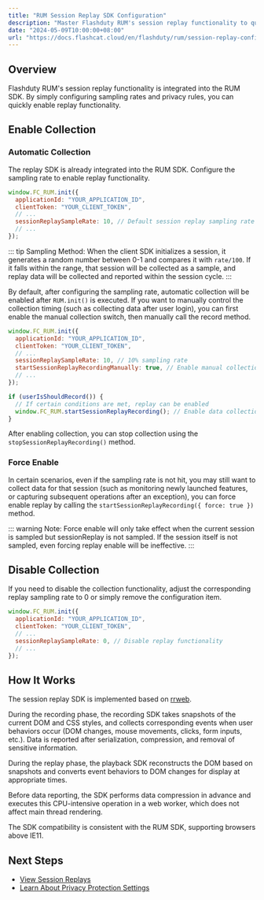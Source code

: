 ```yaml
---
title: "RUM Session Replay SDK Configuration"
description: "Master Flashduty RUM's session replay functionality to quickly identify issues and optimize user experience by reproducing user operation paths."
date: "2024-05-09T10:00:00+08:00"
url: "https://docs.flashcat.cloud/en/flashduty/rum/session-replay-config"
---
```


## Overview

Flashduty RUM's session replay functionality is integrated into the RUM SDK. By simply configuring sampling rates and privacy rules, you can quickly enable replay functionality.

## Enable Collection

### Automatic Collection

The replay SDK is already integrated into the RUM SDK. Configure the sampling rate to enable replay functionality.

```js
window.FC_RUM.init({
  applicationId: "YOUR_APPLICATION_ID",
  clientToken: "YOUR_CLIENT_TOKEN",
  // ...
  sessionReplaySampleRate: 10, // Default session replay sampling rate 10%
  // ...
});
```

::: tip
Sampling Method: When the client SDK initializes a session, it generates a random number between 0-1 and compares it with `rate/100`. If it falls within the range, that session will be collected as a sample, and replay data will be collected and reported within the session cycle.
:::

By default, after configuring the sampling rate, automatic collection will be enabled after `RUM.init()` is executed. If you want to manually control the collection timing (such as collecting data after user login), you can first enable the manual collection switch, then manually call the record method.

```js
window.FC_RUM.init({
  applicationId: "YOUR_APPLICATION_ID",
  clientToken: "YOUR_CLIENT_TOKEN",
  // ...
  sessionReplaySampleRate: 10, // 10% sampling rate
  startSessionReplayRecordingManually: true, // Enable manual collection switch
  // ...
});

if (userIsShouldRecord()) {
  // If certain conditions are met, replay can be enabled
  window.FC_RUM.startSessionReplayRecording(); // Enable data collection when called
}
```

After enabling collection, you can stop collection using the `stopSessionReplayRecording()` method.

### Force Enable

In certain scenarios, even if the sampling rate is not hit, you may still want to collect data for that session (such as monitoring newly launched features, or capturing subsequent operations after an exception), you can force enable replay by calling the `startSessionReplayRecording({ force: true })` method.

::: warning
Note: Force enable will only take effect when the current session is sampled but sessionReplay is not sampled. If the session itself is not sampled, even forcing replay enable will be ineffective.
:::

## Disable Collection

If you need to disable the collection functionality, adjust the corresponding replay sampling rate to 0 or simply remove the configuration item.

```js
window.FC_RUM.init({
  applicationId: "YOUR_APPLICATION_ID",
  clientToken: "YOUR_CLIENT_TOKEN",
  // ...
  sessionReplaySampleRate: 0, // Disable replay functionality
  // ...
});
```

## How It Works

The session replay SDK is implemented based on [rrweb](https://www.rrweb.io/).

During the recording phase, the recording SDK takes snapshots of the current DOM and CSS styles, and collects corresponding events when user behaviors occur (DOM changes, mouse movements, clicks, form inputs, etc.). Data is reported after serialization, compression, and removal of sensitive information.

During the replay phase, the playback SDK reconstructs the DOM based on snapshots and converts event behaviors to DOM changes for display at appropriate times.

Before data reporting, the SDK performs data compression in advance and executes this CPU-intensive operation in a web worker, which does not affect main thread rendering.

The SDK compatibility is consistent with the RUM SDK, supporting browsers above IE11.

## Next Steps

- [View Session Replays](https://docs.flashcat.cloud/zh/flashduty/rum/session-replay-explorer)
- [Learn About Privacy Protection Settings](https://docs.flashcat.cloud/zh/flashduty/rum/privacy-settings)
